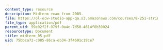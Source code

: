```yaml
---
content_type: resource
description: Midterm exam from 2005.
file: https://ol-ocw-studio-app-qa.s3.amazonaws.com/courses/8-251-string-theory-for-undergraduates-spring-2007/75bbca72c08586caeb343f4691c19ce7_midterm_05.pdf
file_type: application/pdf
parent_uid: 59e02f2f-079f-0a4c-7d50-4614f8b30024
resourcetype: Document
title: midterm_05.pdf
uid: 75bbca72-c085-86ca-eb34-3f4691c19ce7
---
```

